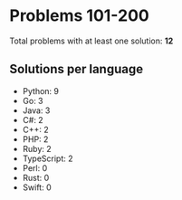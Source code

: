 # Problems 101-200

Total problems with at least one solution: **12**

## Solutions per language

- Python: 9
- Go: 3
- Java: 3
- C#: 2
- C++: 2
- PHP: 2
- Ruby: 2
- TypeScript: 2
- Perl: 0
- Rust: 0
- Swift: 0
